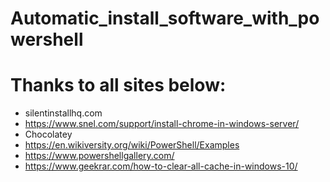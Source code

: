 # Automatic_install_software_with_powershell
# Thanks to all sites below:
+ silentinstallhq.com
+ https://www.snel.com/support/install-chrome-in-windows-server/
+ Chocolatey
+ https://en.wikiversity.org/wiki/PowerShell/Examples
+ https://www.powershellgallery.com/
+ https://www.geekrar.com/how-to-clear-all-cache-in-windows-10/
